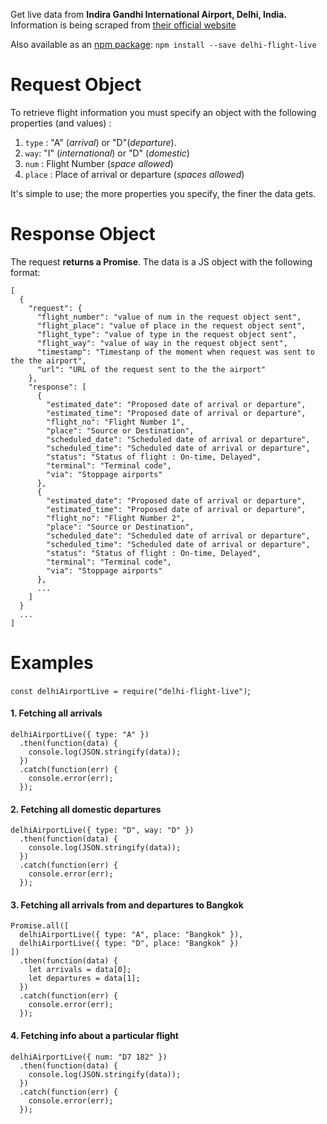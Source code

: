 Get live data from **Indira Gandhi International Airport, Delhi, India.** Information is being scraped from [their official website](https://www.newdelhiairport.in/live-flight-information.aspx)

Also available as an [npm package](https://www.npmjs.com/package/delhi-flight-live):
`npm install --save delhi-flight-live`


# Request Object

To retrieve flight information you must specify an object with the following properties (and values) :

1. `type` : "A" (_arrival_) or "D"(_departure_).
2. `way`: "I" (_international_) or "D" (_domestic_)
3. `num` : Flight Number (_space allowed_)
4. `place` : Place of arrival or departure (_spaces allowed_)

It's simple to use; the more properties you specify, the finer the data gets.

# Response Object

The request **returns a Promise**. The data is a JS object with the following format:

```
[
  {
    "request": {
      "flight_number": "value of num in the request object sent",
      "flight_place": "value of place in the request object sent",
      "flight_type": "value of type in the request object sent",
      "flight_way": "value of way in the request object sent",
      "timestamp": "Timestanp of the moment when request was sent to the the airport",
      "url": "URL of the request sent to the the airport"
    },
    "response": [
      {
        "estimated_date": "Proposed date of arrival or departure",
        "estimated_time": "Proposed date of arrival or departure",
        "flight_no": "Flight Number 1",
        "place": "Source or Destination",
        "scheduled_date": "Scheduled date of arrival or departure",
        "scheduled_time": "Scheduled date of arrival or departure",
        "status": "Status of flight : On-time, Delayed",
        "terminal": "Terminal code",
        "via": "Stoppage airports"
      },
      {
        "estimated_date": "Proposed date of arrival or departure",
        "estimated_time": "Proposed date of arrival or departure",
        "flight_no": "Flight Number 2",
        "place": "Source or Destination",
        "scheduled_date": "Scheduled date of arrival or departure",
        "scheduled_time": "Scheduled date of arrival or departure",
        "status": "Status of flight : On-time, Delayed",
        "terminal": "Terminal code",
        "via": "Stoppage airports"
      },
      ...
    ]
  }
  ...
]
```

# Examples

`const delhiAirportLive = require("delhi-flight-live")`;

#### 1\. Fetching all arrivals

```
delhiAirportLive({ type: "A" })
  .then(function(data) {
    console.log(JSON.stringify(data));
  })
  .catch(function(err) {
    console.error(err);
  });
```

#### 2\. Fetching all domestic departures

```
delhiAirportLive({ type: "D", way: "D" })
  .then(function(data) {
    console.log(JSON.stringify(data));
  })
  .catch(function(err) {
    console.error(err);
  });
```

#### 3\. Fetching all arrivals from and departures to Bangkok

```
Promise.all([
  delhiAirportLive({ type: "A", place: "Bangkok" }),
  delhiAirportLive({ type: "D", place: "Bangkok" })
])
  .then(function(data) {
    let arrivals = data[0];
    let departures = data[1];
  })
  .catch(function(err) {
    console.error(err);
  });
```

#### 4\. Fetching info about a particular flight

```
delhiAirportLive({ num: "D7 182" })
  .then(function(data) {
    console.log(JSON.stringify(data));
  })
  .catch(function(err) {
    console.error(err);
  });
```
